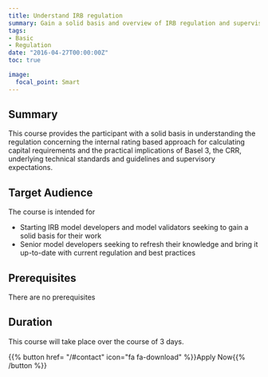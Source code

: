 ```yaml
---
title: Understand IRB regulation
summary: Gain a solid basis and overview of IRB regulation and supervisory guidance.
tags:
- Basic
- Regulation
date: "2016-04-27T00:00:00Z"
toc: true

image:
  focal_point: Smart
---
```



## Summary

This course provides the participant with a solid basis in understanding the regulation concerning the internal rating based approach for calculating capital requirements and the practical implications of Basel 3, the CRR, underlying technical standards and guidelines and supervisory expectations.

## Target Audience

The course is intended for 

* Starting IRB model developers and model validators seeking to gain a solid basis for their work
* Senior model developers seeking to refresh their knowledge and bring it up-to-date with current regulation and best practices

## Prerequisites

There are no prerequisites

## Duration

This course will take place over the course of 3 days.


{{% button href= "/#contact" icon="fa fa-download" %}}Apply Now{{% /button %}}